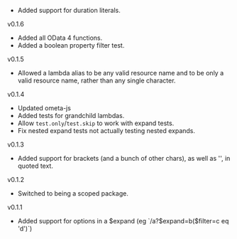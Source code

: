 * Added support for duration literals.

v0.1.6

* Added all OData 4 functions.
* Added a boolean property filter test.

v0.1.5

* Allowed a lambda alias to be any valid resource name and to be only a valid resource name, rather than any single character.

v0.1.4

* Updated ometa-js
* Added tests for grandchild lambdas.
* Allow `test.only`/`test.skip` to work with expand tests.
* Fix nested expand tests not actually testing nested expands.

v0.1.3

* Added support for brackets (and a bunch of other chars), as well as '', in quoted text.

v0.1.2

* Switched to being a scoped package.

v0.1.1

* Added support for options in a $expand (eg `/a?$expand=b($filter=c eq 'd')`)
